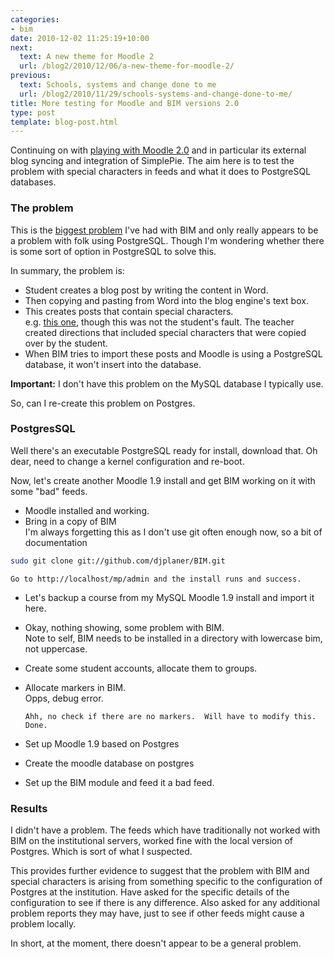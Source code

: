 ```yaml
---
categories:
- bim
date: 2010-12-02 11:25:19+10:00
next:
  text: A new theme for Moodle 2
  url: /blog2/2010/12/06/a-new-theme-for-moodle-2/
previous:
  text: Schools, systems and change done to me
  url: /blog2/2010/11/29/schools-systems-and-change-done-to-me/
title: More testing for Moodle and BIM versions 2.0
type: post
template: blog-post.html
---
```

Continuing on with [playing with Moodle 2.0](/blog2/2010/11/18/installing-and-starting-with-moodle-2-0/) and in particular its external blog syncing and integration of SimplePie. The aim here is to test the problem with special characters in feeds and what it does to PostgreSQL databases.

### The problem

This is the [biggest problem](/blog2/2010/09/05/more-problems-with-bim-and-special-characters/) I've had with BIM and only really appears to be a problem with folk using PostgreSQL. Though I'm wondering whether there is some sort of option in PostgreSQL to solve this.

In summary, the problem is:

- Student creates a blog post by writing the content in Word.
- Then copying and pasting from Word into the blog engine's text box.
- This creates posts that contain special characters.  
    e.g. [this one](http://vjones88.wordpress.com/2010/08/16/week-6/), though this was not the student's fault. The teacher created directions that included special characters that were copied over by the student.
- When BIM tries to import these posts and Moodle is using a PostgreSQL database, it won't insert into the database.

**Important:** I don't have this problem on the MySQL database I typically use.

So, can I re-create this problem on Postgres.

### PostgresSQL

Well there's an executable PostgreSQL ready for install, download that. Oh dear, need to change a kernel configuration and re-boot.

Now, let's create another Moodle 1.9 install and get BIM working on it with some "bad" feeds.

- Moodle installed and working.
- Bring in a copy of BIM  
    I'm always forgetting this as I don't use git often enough now, so a bit of documentation  
```sh
sudo git clone git://github.com/djplaner/BIM.git 
```
    Go to http://localhost/mp/admin and the install runs and success.
- Let's backup a course from my MySQL Moodle 1.9 install and import it here.
- Okay, nothing showing, some problem with BIM.  
    Note to self, BIM needs to be installed in a directory with lowercase bim, not uppercase.
- Create some student accounts, allocate them to groups.
- Allocate markers in BIM.  
    Opps, debug error.
    
    ```
    Ahh, no check if there are no markers.  Will have to modify this. Done.
    ```
    
- Set up Moodle 1.9 based on Postgres
- Create the moodle database on postgres
- Set up the BIM module and feed it a bad feed.

### Results

I didn't have a problem. The feeds which have traditionally not worked with BIM on the institutional servers, worked fine with the local version of Postgres. Which is sort of what I suspected.

This provides further evidence to suggest that the problem with BIM and special characters is arising from something specific to the configuration of Postgres at the institution. Have asked for the specific details of the configuration to see if there is any difference. Also asked for any additional problem reports they may have, just to see if other feeds might cause a problem locally.

In short, at the moment, there doesn't appear to be a general problem.
